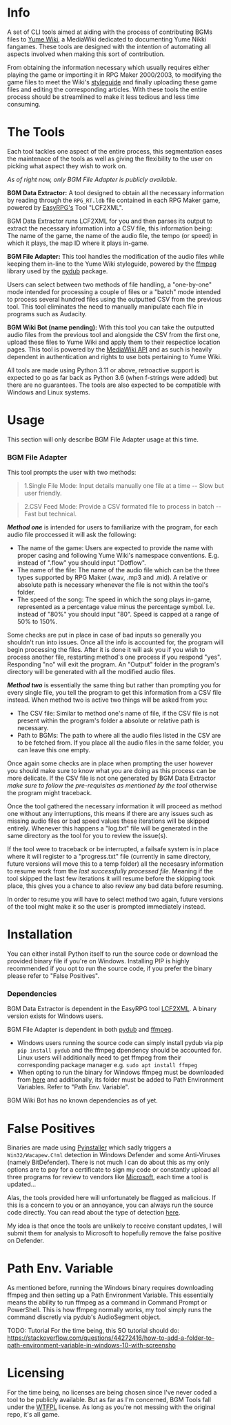 # Info
A set of CLI tools aimed at aiding with the process of contributing BGMs files to [Yume Wiki](https://yume.wiki/Main_Page), a MediaWiki dedicated to documenting Yume Nikki fangames.
These tools are designed with the intention of automating all aspects involved when making this sort of contribution. 

From obtaining the information necessary which usually requires either playing the game or importing it in RPG Maker 2000/2003, to modifying the game files to meet the Wiki's [styleguide](https://yume.wiki/YumeWiki:Style_Guide#Audio) and finally uploading these game files and editing the corresponding articles. With these tools the entire process should be streamlined to make it less tedious and less time consuming.

# The Tools
Each tool tackles one aspect of the entire process, this segmentation eases the maintenace of the tools as well as giving the flexibility to the user on picking what aspect they wish to work on.

_As of right now, only BGM File Adapter is publicly available._

**BGM Data Extractor:** A tool designed to obtain all the necessary information by reading through the `RPG_RT.ldb` file contained in each RPG Maker game, powered by [EasyRPG's](https://easyrpg.org/tools/) Tool "LCF2XML".

BGM Data Extractor runs LCF2XML for you and then parses its output to extract the necessary information into a CSV file, this information being: The name of the game, the name of the audio file, the tempo (or speed) in which it plays, the map ID where it plays in-game.

**BGM File Adapter:** This tool handles the modification of the audio files while keeping them in-line to the Yume Wiki styleguide, powered by the [ffmpeg](https://ffmpeg.org/) library used by the [pydub](https://github.com/jiaaro/pydub) package.

Users can select between two methods of file handling, a "one-by-one" mode intended for processing a couple of files or a "batch" mode intended to process several hundred files using the outputted CSV from the previous tool. This tool eliminates the need to manually manipulate each file in programs such as Audacity.

**BGM Wiki Bot (name pending):** With this tool you can take the outputted audio files from the previous tool and alongside the CSV from the first one, upload these files to Yume Wiki and apply them to their respectice location pages. This tool is powered by the [MediaWiki API](https://www.mediawiki.org/wiki/API:Main_page) and as such is heavily dependent in authentication and rights to use bots pertaining to Yume Wiki.

All tools are made using Python 3.11 or above, retroactive support is expected to go as far back as Python 3.6 (when f-strings were added) but there are no guarantees. The tools are also expected to be compatible with Windows and Linux systems.

# Usage
This section will only describe BGM File Adapter usage at this time.
### BGM File Adapter
This tool prompts the user with two methods:
> 1.Single File Mode: Input details manually one file at a time -- Slow but user friendly.

> 2.CSV Feed Mode: Provide a CSV formated file to process in batch -- Fast but technical.

***Method one*** is intended for users to familiarize with the program, for each audio file proccessed it will ask the following:
- The name of the game: Users are expected to provide the name with proper casing and following Yume Wiki's namespace conventions. E.g. instead of ".flow" you should input "Dotflow".
- The name of the file: The name of the audio file which can be the three types supported by RPG Maker (.wav, .mp3 and .mid). A relative or absolute path is necessary whenever the file is not within the tool's folder.
- The speed of the song: The speed in which the song plays in-game, represented as a percentage value minus the percentage symbol. I.e. instead of "80%" you should input "80". Speed is capped at a range of 50% to 150%.

Some checks are put in place in case of bad inputs so generally you shouldn't run into issues. Once all the info is accounted for, the program will begin processing the files. After it is done it will ask you if you wish to process another file, restarting method's one process if you respond "yes". Responding "no" will exit the program. An "Output" folder in the program's directory will be generated with all the modified audio files.

***Method two*** is essentially the same thing but rather than prompting you for every single file, you tell the program to get this information from a CSV file instead. When method two is active two things will be asked from you:
- The CSV file: Similar to method one's name of file, if the CSV file is not present within the program's folder a absolute or relative path is necessary.
- Path to BGMs: The path to where all the audio files listed in the CSV are to be fetched from. If you place all the audio files in the same folder, you can leave this one empty.

Once again some checks are in place when prompting the user however you should make sure to know what you are doing as this process can be more delicate. If the CSV file is not one generated by BGM Data Extractor _make sure to follow the pre-requisites as mentioned by the tool_ otherwise the program might traceback.

Once the tool gathered the necessary information it will proceed as method one without any interruptions, this means if there are any issues such as missing audio files or bad speed values these iterations will be skipped entirely. Whenever this happens a "log.txt" file will be generated in the same directory as the tool for you to review the issue(s).

If the tool were to traceback or be interrupted, a failsafe system is in place where it will register to a "progress.txt" file (currently in same directory, future versions will move this to a temp folder) all the necesasry information to resume work from the _last successfully processed file_. Meaning if the tool skipped the last few iterations it will resume before the skipping took place, this gives you a chance to also review any bad data before resuming.

In order to resume you will have to select method two again, future versions of the tool might make it so the user is prompted immediately instead.

# Installation
You can either install Python itself to run the source code or download the provided binary file if you're on Windows. Installing PIP is highly recommended if you opt to run the source code, if you prefer the binary please refer to "False Positives".
### Dependencies
BGM Data Extractor is dependent in the EasyRPG tool [LCF2XML](https://easyrpg.org/tools/). A binary version exists for Windows users.

BGM File Adapter is dependent in both [pydub](https://github.com/jiaaro/pydub) and [ffmpeg](https://ffmpeg.org/).
- Windows users running the source code can simply install pydub via pip `pip install pydub` and the ffmpeg dpendency should be accounted for. Linux users will additionally need to get ffmpeg from their corresponding package manager e.g. `sudo apt install ffmpeg`
- When opting to run the binary for Windows ffmpeg must be downloaded from [here](https://www.ffmpeg.org/download.html) and additionally, its folder must be added to Path Environment Variables. Refer to "Path Env. Variable".
    
BGM Wiki Bot has no known dependencies as of yet.

# False Positives
Binaries are made using [Pyinstaller](https://github.com/pyinstaller/pyinstaller/tree/c7ee9de026c2ed2bf34fc5857347b903baf284c2) which sadly triggers a `Win32/Wacapew.C!ml` detection in Windows Defender and some Anti-Viruses (namely BitDefender). There is not much I can do about this as my only options are to pay for a certificate to sign my code or constantly upload all three programs for review to vendors like [Microsoft](https://www.microsoft.com/en-us/wdsi/filesubmission), each time a tool is updated...

Alas, the tools provided here will unfortunately be flagged as malicious. If this is a concern to you or an annoyance, you can always run the source code directly. You can read about the type of detection [here](https://gridinsoft.com/blogs/win32-wacapew-cml-detection-analysis/).

My idea is that once the tools are unlikely to receive constant updates, I will submit them for analysis to Microsoft to hopefully remove the false positive on Defender.

# Path Env. Variable
As mentioned before, running the Windows binary requires downloading ffmpeg and then setting up a Path Environment Variable. This essentially means the ability to run ffmpeg as a command in Command Prompt or PowerShell. This is how ffmpeg normally works, my tool simply runs the command discretly via pydub's AudioSegment object.

TODO: Tutorial
For the time being, this SO tutorial should do: https://stackoverflow.com/questions/44272416/how-to-add-a-folder-to-path-environment-variable-in-windows-10-with-screensho

# Licensing
For the time being, no licenses are being chosen since I've never coded a tool to be publicly available. But as far as I'm concerned, BGM Tools fall under the [WTFPL](https://en.wikipedia.org/wiki/WTFPL) license. As long as you're not messing with the original repo, it's all game.
